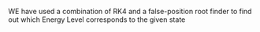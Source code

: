 WE have used a combination of RK4 and a false-position root finder to find out which Energy Level corresponds to the given state
